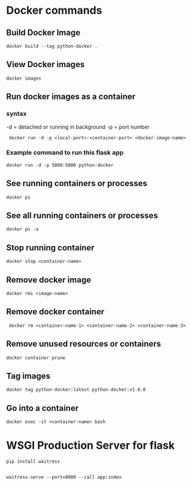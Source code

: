 # Docker commands

## Build Docker Image

``` docker build --tag python-docker . ```

## View Docker images

``` docker images ```


## Run docker images as a container

### syntax

-d = detached or running in background
-p = port number

``` docker run -d -p <local-port>:<container-port> <docker-image-name>```

### Example command to run this flask app

``` docker run -d -p 5000:5000 python-docker ```


## See running containers or processes

``` docker ps ```

## See all running containers or processes

``` docker ps -a ```

## Stop running container

``` docker stop <container-name> ```

## Remove docker image

``` docker rmi <image-name> ```

## Remove docker container

``` docker rm <container-name-1> <container-name-2> <container-name-3>```

## Remove unused resources or containers

``` docker container prune ``` 


## Tag images

``` docker tag python-docker:latest python-docker:v1.0.0 ```

## Go into a container

``` docker exec -it <container-name> bash ```



# WSGI Production Server for flask

```
pip install waitress


waitress-serve --port=8080 --call app:index

```